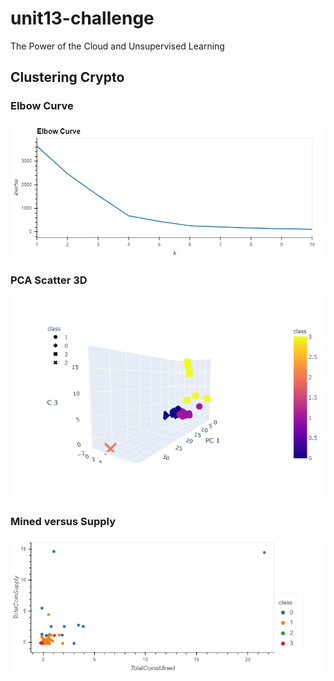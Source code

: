 # unit13-challenge
The Power of the Cloud and Unsupervised Learning

## Clustering Crypto

### Elbow Curve
![Elbow_Curve](Images/Elbow_Curve.png)

### PCA Scatter 3D
![PCA_Scatter_3D](Images/PCA_Scatter_3D.png)

### Mined versus Supply
![MinedVsSupply](Images/MinedVsSupply.png)
